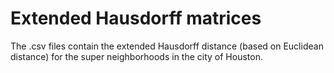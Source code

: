 # Extended Hausdorff matrices 

The .csv files contain the extended Hausdorff distance (based on Euclidean distance) for the super neighborhoods in the city of Houston. 